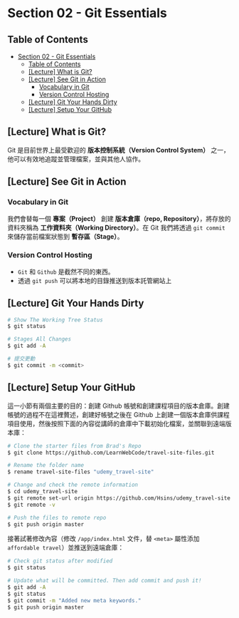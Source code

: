 # Section 02 - Git Essentials

## Table of Contents

- [Section 02 - Git Essentials](#section-02---git-essentials)
  - [Table of Contents](#table-of-contents)
  - [[Lecture] What is Git?](#lecture-what-is-git)
  - [[Lecture] See Git in Action](#lecture-see-git-in-action)
    - [Vocabulary in Git](#vocabulary-in-git)
    - [Version Control Hosting](#version-control-hosting)
  - [[Lecture] Git Your Hands Dirty](#lecture-git-your-hands-dirty)
  - [[Lecture] Setup Your GitHub](#lecture-setup-your-github)

## [Lecture] What is Git?

Git 是目前世界上最受歡迎的 **版本控制系統（Version Control System）** 之一，他可以有效地追蹤並管理檔案，並與其他人協作。

## [Lecture] See Git in Action

### Vocabulary in Git

我們會替每一個 **專案（Project）** 創建 **版本倉庫（repo, Repository）**，將存放的資料夾稱為 **工作資料夾（Working Directory）**。在 Git 我們將透過 `git commit` 來儲存當前檔案狀態到 **暫存區（Stage）**。

### Version Control Hosting

- `Git` 和 `Github` 是截然不同的東西。
- 透過 `git push` 可以將本地的目錄推送到版本託管網站上

## [Lecture] Git Your Hands Dirty

```bash
# Show The Working Tree Status
$ git status

# Stages All Changes
$ git add -A

# 提交更動
$ git commit -m <commit>
```

## [Lecture] Setup Your GitHub

這一小節有兩個主要的目的：創建 Github 帳號和創建課程項目的版本倉庫。創建帳號的過程不在這裡贅述，創建好帳號之後在 Github 上創建一個版本倉庫供課程項目使用，然後按照下面的內容從講師的倉庫中下載初始化檔案，並關聯到遠端版本庫：

```bash
# Clone the starter files from Brad's Repo
$ git clone https://github.com/LearnWebCode/travel-site-files.git

# Rename the folder name
$ rename travel-site-files "udemy_travel-site"

# Change and check the remote information
$ cd udemy_travel-site
$ git remote set-url origin https://github.com/Hsins/udemy_travel-site.git
$ git remote -v

# Push the files to remote repo
$ git push origin master
```

接著試著修改內容（修改 `/app/index.html` 文件，替 `<meta>` 屬性添加 `affordable travel`）並推送到遠端倉庫： 

```bash
# Check git status after modified
$ git status

# Update what will be committed. Then add commit and push it!
$ git add -A
$ git status
$ git commit -m "Added new meta keywords."
$ git push origin master
```